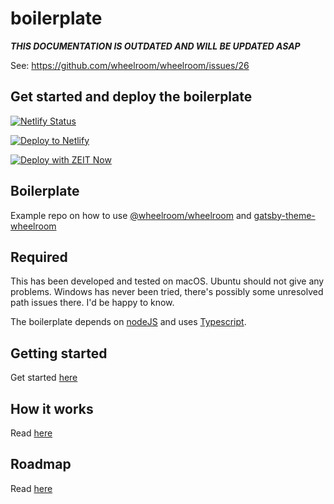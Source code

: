 # boilerplate

***THIS DOCUMENTATION IS OUTDATED AND WILL BE UPDATED ASAP***

See: https://github.com/wheelroom/wheelroom/issues/26

## Get started and deploy the boilerplate		

[![Netlify Status](https://api.netlify.com/api/v1/badges/22b5560d-b060-487f-a7e8-ee08f9ea2025/deploy-status)](https://app.netlify.com/sites/wheelroom/deploys)

[![Deploy to Netlify](https://www.netlify.com/img/deploy/button.svg)](https://app.netlify.com/start/deploy?repository=https://github.com/wheelroom/wheelroom-io)

[![Deploy with ZEIT Now](https://zeit.co/button)](https://zeit.co/import/project?template=https://github.com/wheelroom/wheelroom-io)


## Boilerplate

Example repo on how to use
[@wheelroom/wheelroom](https://www.npmjs.com/package/@wheelroom/wheelroom)
and
[gatsby-theme-wheelroom](https://www.npmjs.com/package/gatsby-theme-wheelroom)

## Required

This has been developed and tested on macOS. Ubuntu should not give any
problems. Windows has never been tried, there's possibly some unresolved path
issues there. I'd be happy to know.

The boilerplate depends on [nodeJS](https://nodejs.org) and uses
[Typescript](https://www.typescriptlang.org).

## Getting started

Get started [here](./docs/getting-started.md)

## How it works

Read [here](./docs/how-it-works.md)

## Roadmap

Read [here](./docs/roadmap.md)